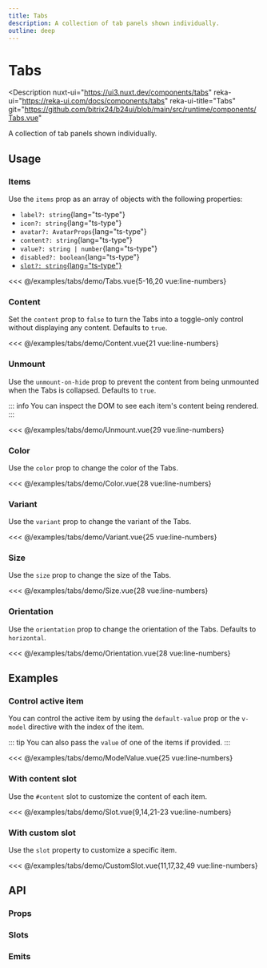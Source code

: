 ```yaml
---
title: Tabs
description: A collection of tab panels shown individually.
outline: deep
---
```

<script setup>
import TabsExample from '/examples/tabs/Tabs.vue';
import ContentExample from '/examples/tabs/Content.vue';
import UnmountExample from '/examples/tabs/Unmount.vue';
import ColorExample from '/examples/tabs/Color.vue';
import VariantExample from '/examples/tabs/Variant.vue';
import SizeExample from '/examples/tabs/Size.vue';
import OrientationExample from '/examples/tabs/Orientation.vue';
import ModelValueExample from '/examples/tabs/ModelValue.vue';
import SlotExample from '/examples/tabs/Slot.vue';
import CustomSlotExample from '/examples/tabs/CustomSlot.vue';
</script>
# Tabs

<Description
  nuxt-ui="https://ui3.nuxt.dev/components/tabs"
  reka-ui="https://reka-ui.com/docs/components/tabs"
  reka-ui-title="Tabs"
  git="https://github.com/bitrix24/b24ui/blob/main/src/runtime/components/Tabs.vue"
>
  A collection of tab panels shown individually.
</Description>

## Usage

### Items

Use the `items` prop as an array of objects with the following properties:

- `label?: string`{lang="ts-type"}
- `icon?: string`{lang="ts-type"}
- `avatar?: AvatarProps`{lang="ts-type"}
- `content?: string`{lang="ts-type"}
- `value?: string | number`{lang="ts-type"}
- `disabled?: boolean`{lang="ts-type"}
- [`slot?: string`{lang="ts-type"}](#with-custom-slot)

<div class="lg:min-h-[160px]">
  <ClientOnly>
    <TabsExample />
  </ClientOnly>
</div>

<<< @/examples/tabs/demo/Tabs.vue{5-16,20 vue:line-numbers}

### Content

Set the `content` prop to `false` to turn the Tabs into a toggle-only control without displaying any content. Defaults to `true`.

<div class="lg:min-h-[160px]">
  <ClientOnly>
    <ContentExample />
  </ClientOnly>
</div>

<<< @/examples/tabs/demo/Content.vue{21 vue:line-numbers}

### Unmount

Use the `unmount-on-hide` prop to prevent the content from being unmounted when the Tabs is collapsed. Defaults to `true`.

::: info
You can inspect the DOM to see each item's content being rendered.
:::

<div class="lg:min-h-[275px]">
  <ClientOnly>
    <UnmountExample />
  </ClientOnly>
</div>

<<< @/examples/tabs/demo/Unmount.vue{29 vue:line-numbers}

### Color

Use the `color` prop to change the color of the Tabs.

<div class="lg:min-h-[275px]">
  <ClientOnly>
    <ColorExample />
  </ClientOnly>
</div>

<<< @/examples/tabs/demo/Color.vue{28 vue:line-numbers}

### Variant

Use the `variant` prop to change the variant of the Tabs.

<div class="lg:min-h-[275px]">
  <ClientOnly>
    <VariantExample />
  </ClientOnly>
</div>

<<< @/examples/tabs/demo/Variant.vue{25 vue:line-numbers}

### Size

Use the `size` prop to change the size of the Tabs.

<div class="lg:min-h-[275px]">
  <ClientOnly>
    <SizeExample />
  </ClientOnly>
</div>

<<< @/examples/tabs/demo/Size.vue{28 vue:line-numbers}

### Orientation

Use the `orientation` prop to change the orientation of the Tabs. Defaults to `horizontal`.

<div class="lg:min-h-[275px]">
  <ClientOnly>
    <OrientationExample />
  </ClientOnly>
</div>

<<< @/examples/tabs/demo/Orientation.vue{28 vue:line-numbers}

## Examples

### Control active item

You can control the active item by using the `default-value` prop or the `v-model` directive with the index of the item.

::: tip
You can also pass the `value` of one of the items if provided.
:::

<div class="lg:min-h-[160px]">
  <ClientOnly>
    <ModelValueExample />
  </ClientOnly>
</div>

<<< @/examples/tabs/demo/ModelValue.vue{25 vue:line-numbers}

### With content slot

Use the `#content` slot to customize the content of each item.

<div class="lg:min-h-[160px]">
  <ClientOnly>
    <SlotExample />
  </ClientOnly>
</div>

<<< @/examples/tabs/demo/Slot.vue{9,14,21-23 vue:line-numbers}

### With custom slot

Use the `slot` property to customize a specific item.

<div class="lg:min-h-[160px]">
  <ClientOnly>
    <CustomSlotExample />
  </ClientOnly>
</div>

<<< @/examples/tabs/demo/CustomSlot.vue{11,17,32,49 vue:line-numbers}

## API

### Props

<ComponentProps component="Toast" />

### Slots

<ComponentSlots component="Toast" />

### Emits

<ComponentEmits component="Toast" />
